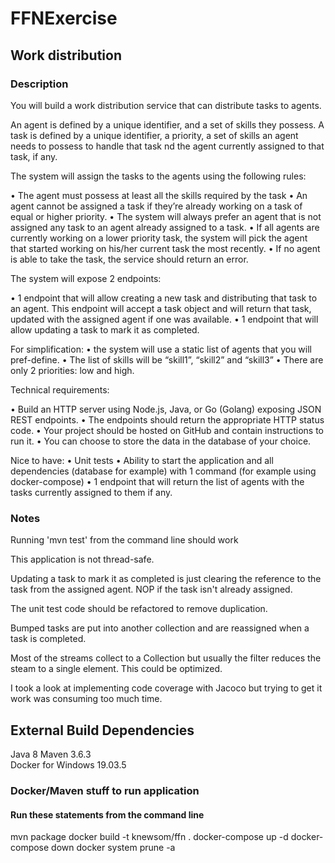 # FFNExercise
## Work distribution

### Description

You will build a work distribution service that can distribute tasks to agents.

An agent is defined by a unique identifier, and a set of skills they possess.
A task is defined by a unique identifier, a priority, a set of skills an agent needs to possess to handle that task 
nd the agent currently assigned to that task, if any.

The system will assign the tasks to the agents using the following rules:

•	The agent must possess at least all the skills required by the task
•	An agent cannot be assigned a task if they’re already working on a task of equal or higher priority.
•	The system will always prefer an agent that is not assigned any task to an agent already assigned to a task.
•	If all agents are currently working on a lower priority task, the system will pick the agent that started 
working on his/her current task the most recently.
•	If no agent is able to take the task, the service should return an error.

The system will expose 2 endpoints:

•	1 endpoint that will allow creating a new task and distributing that task to an agent. 
This endpoint will accept a task object and will return that task, updated with the 
assigned agent if one was available.
•	1 endpoint that will allow updating a task to mark it as completed.

For simplification:
•	the system will use a static list of agents that you will pref-define. 
•	The list of skills will be “skill1”, “skill2” and “skill3”
•	There are only 2 priorities: low and high.

Technical requirements:

•	Build an HTTP server using Node.js, Java, or Go (Golang) exposing JSON REST endpoints.
•	The endpoints should return the appropriate HTTP status code.
•	Your project should be hosted on GitHub and contain instructions to run it.
•	You can choose to store the data in the database of your choice.

Nice to have:
•	Unit tests
•	Ability to start the application and all dependencies (database for example) with 1 command 
(for example using docker-compose)
•	1 endpoint that will return the list of agents with the tasks currently assigned to them if any.

### Notes
Running 'mvn test' from the command line should work

This application is not thread-safe.

Updating a task to mark it as completed is just clearing the reference to the task from the assigned agent. NOP if the
task isn't already assigned. 

The unit test code should be refactored to remove duplication. 

Bumped tasks are put into another collection and are reassigned when a task is completed.

Most of the streams collect to a Collection but usually the filter reduces the steam to a single element. 
This could be optimized.

I took a look at implementing code coverage with Jacoco but trying to get it work was consuming too much time.

## External Build Dependencies
Java 8 
Maven 3.6.3   
Docker for Windows 19.03.5 

### Docker/Maven stuff to run application
#### Run these statements from the command line
mvn package 
docker build -t knewsom/ffn . 
<run any tests> 
docker-compose up -d 
docker-compose down 
docker system prune -a 



